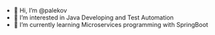 - 👋 Hi, I’m @palekov
- 👀 I’m interested in Java Developing and Test Automation
- 🌱 I’m currently learning Microservices programming with SpringBoot

<!---
palekov/palekov is a ✨ special ✨ repository because its `README.md` (this file) appears on your GitHub profile.
You can click the Preview link to take a look at your changes.
--->

